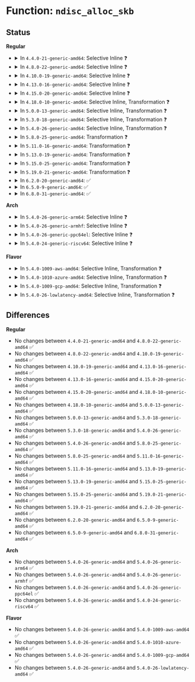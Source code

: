 # Function: <code>ndisc_alloc_skb</code>

## Status
<b>Regular</b>
<ul>
<li>
<details>
<summary>In <code>4.4.0-21-generic-amd64</code>: Selective Inline ❓</summary>

```c
struct sk_buff * ndisc_alloc_skb(struct net_device * dev, int len)
```

```json
{
  "name": "ndisc_alloc_skb",
  "collision_type": "Unique Static",
  "inline_type": "Selective",
  "funcs": [
    {
      "addr": 18446744071587096576,
      "name": "ndisc_alloc_skb",
      "external": false,
      "loc": "net/ipv6/ndisc.c:380",
      "file": "net/ipv6/ndisc.c",
      "inline": "not declared, inlined",
      "caller_inline": [],
      "caller_func": [
        "net/ipv6/ndisc.c:ndisc_send_na",
        "net/ipv6/ndisc.c:ndisc_send_na",
        "net/ipv6/ndisc.c:ndisc_send_ns",
        "net/ipv6/ndisc.c:ndisc_send_ns",
        "net/ipv6/ndisc.c:ndisc_send_rs",
        "net/ipv6/ndisc.c:ndisc_send_rs",
        "net/ipv6/ndisc.c:ndisc_send_redirect"
      ]
    }
  ],
  "symbols": [
    {
      "addr": 18446744071587096576,
      "name": "ndisc_alloc_skb",
      "section": ".text",
      "bind": "STB_LOCAL",
      "size": 208
    }
  ]
}
```
</details>
</li>
<li>
<details>
<summary>In <code>4.8.0-22-generic-amd64</code>: Selective Inline ❓</summary>

```c
struct sk_buff * ndisc_alloc_skb(struct net_device * dev, int len)
```

```json
{
  "name": "ndisc_alloc_skb",
  "collision_type": "Unique Static",
  "inline_type": "Selective",
  "funcs": [
    {
      "addr": 18446744071587546912,
      "name": "ndisc_alloc_skb",
      "external": false,
      "loc": "net/ipv6/ndisc.c:394",
      "file": "net/ipv6/ndisc.c",
      "inline": "not declared, inlined",
      "caller_inline": [],
      "caller_func": [
        "net/ipv6/ndisc.c:ndisc_send_redirect",
        "net/ipv6/ndisc.c:ndisc_send_rs",
        "net/ipv6/ndisc.c:ndisc_send_rs",
        "net/ipv6/ndisc.c:ndisc_send_ns",
        "net/ipv6/ndisc.c:ndisc_send_ns",
        "net/ipv6/ndisc.c:ndisc_send_na",
        "net/ipv6/ndisc.c:ndisc_send_na"
      ]
    }
  ],
  "symbols": [
    {
      "addr": 18446744071587546912,
      "name": "ndisc_alloc_skb",
      "section": ".text",
      "bind": "STB_LOCAL",
      "size": 208
    }
  ]
}
```
</details>
</li>
<li>
<details>
<summary>In <code>4.10.0-19-generic-amd64</code>: Selective Inline ❓</summary>

```c
struct sk_buff * ndisc_alloc_skb(struct net_device * dev, int len)
```

```json
{
  "name": "ndisc_alloc_skb",
  "collision_type": "Unique Static",
  "inline_type": "Selective",
  "funcs": [
    {
      "addr": 18446744071587751408,
      "name": "ndisc_alloc_skb",
      "external": false,
      "loc": "net/ipv6/ndisc.c:394",
      "file": "net/ipv6/ndisc.c",
      "inline": "not declared, inlined",
      "caller_inline": [],
      "caller_func": [
        "net/ipv6/ndisc.c:ndisc_send_redirect",
        "net/ipv6/ndisc.c:ndisc_send_rs",
        "net/ipv6/ndisc.c:ndisc_send_rs",
        "net/ipv6/ndisc.c:ndisc_send_ns",
        "net/ipv6/ndisc.c:ndisc_send_na",
        "net/ipv6/ndisc.c:ndisc_send_na"
      ]
    }
  ],
  "symbols": [
    {
      "addr": 18446744071587751408,
      "name": "ndisc_alloc_skb",
      "section": ".text",
      "bind": "STB_LOCAL",
      "size": 208
    }
  ]
}
```
</details>
</li>
<li>
<details>
<summary>In <code>4.13.0-16-generic-amd64</code>: Selective Inline ❓</summary>

```c
struct sk_buff * ndisc_alloc_skb(struct net_device * dev, int len)
```

```json
{
  "name": "ndisc_alloc_skb",
  "collision_type": "Unique Static",
  "inline_type": "Selective",
  "funcs": [
    {
      "addr": 18446744071587907120,
      "name": "ndisc_alloc_skb",
      "external": false,
      "loc": "net/ipv6/ndisc.c:394",
      "file": "net/ipv6/ndisc.c",
      "inline": "not declared, inlined",
      "caller_inline": [],
      "caller_func": [
        "net/ipv6/ndisc.c:ndisc_send_redirect",
        "net/ipv6/ndisc.c:ndisc_send_rs",
        "net/ipv6/ndisc.c:ndisc_send_rs",
        "net/ipv6/ndisc.c:ndisc_send_ns",
        "net/ipv6/ndisc.c:ndisc_send_na",
        "net/ipv6/ndisc.c:ndisc_send_na"
      ]
    }
  ],
  "symbols": [
    {
      "addr": 18446744071587907120,
      "name": "ndisc_alloc_skb",
      "section": ".text",
      "bind": "STB_LOCAL",
      "size": 208
    }
  ]
}
```
</details>
</li>
<li>
<details>
<summary>In <code>4.15.0-20-generic-amd64</code>: Selective Inline ❓</summary>

```c
struct sk_buff * ndisc_alloc_skb(struct net_device * dev, int len)
```

```json
{
  "name": "ndisc_alloc_skb",
  "collision_type": "Unique Static",
  "inline_type": "Selective",
  "funcs": [
    {
      "addr": 18446744071588442080,
      "name": "ndisc_alloc_skb",
      "external": false,
      "loc": "net/ipv6/ndisc.c:395",
      "file": "net/ipv6/ndisc.c",
      "inline": "not declared, inlined",
      "caller_inline": [],
      "caller_func": [
        "net/ipv6/ndisc.c:ndisc_send_redirect",
        "net/ipv6/ndisc.c:ndisc_send_rs",
        "net/ipv6/ndisc.c:ndisc_send_rs",
        "net/ipv6/ndisc.c:ndisc_send_ns",
        "net/ipv6/ndisc.c:ndisc_send_na",
        "net/ipv6/ndisc.c:ndisc_send_na"
      ]
    }
  ],
  "symbols": [
    {
      "addr": 18446744071588442080,
      "name": "ndisc_alloc_skb",
      "section": ".text",
      "bind": "STB_LOCAL",
      "size": 208
    }
  ]
}
```
</details>
</li>
<li>
<details>
<summary>In <code>4.18.0-10-generic-amd64</code>: Selective Inline, Transformation ❓</summary>

```c
struct sk_buff * ndisc_alloc_skb(struct net_device * dev, int len)
```

```json
{
  "name": "ndisc_alloc_skb",
  "collision_type": "Unique Static",
  "inline_type": "Selective",
  "funcs": [
    {
      "addr": 0,
      "name": "ndisc_alloc_skb",
      "external": false,
      "loc": "net/ipv6/ndisc.c:395",
      "file": "net/ipv6/ndisc.c",
      "inline": "not declared, inlined",
      "caller_inline": [],
      "caller_func": [
        "net/ipv6/ndisc.c:ndisc_send_redirect",
        "net/ipv6/ndisc.c:ndisc_send_rs",
        "net/ipv6/ndisc.c:ndisc_send_rs",
        "net/ipv6/ndisc.c:ndisc_send_ns",
        "net/ipv6/ndisc.c:ndisc_send_na",
        "net/ipv6/ndisc.c:ndisc_send_na"
      ]
    }
  ],
  "symbols": [
    {
      "addr": 18446744071588803504,
      "name": "ndisc_alloc_skb",
      "section": ".text",
      "bind": "STB_LOCAL",
      "size": 193
    },
    {
      "addr": 18446744071588817223,
      "name": "ndisc_alloc_skb.cold.38",
      "section": ".text",
      "bind": "STB_LOCAL",
      "size": 24
    }
  ]
}
```
</details>
</li>
<li>
<details>
<summary>In <code>5.0.0-13-generic-amd64</code>: Selective Inline, Transformation ❓</summary>

```c
struct sk_buff * ndisc_alloc_skb(struct net_device * dev, int len)
```

```json
{
  "name": "ndisc_alloc_skb",
  "collision_type": "Unique Static",
  "inline_type": "Selective",
  "funcs": [
    {
      "addr": 18446744071589026354,
      "name": "ndisc_alloc_skb",
      "external": false,
      "loc": "net/ipv6/ndisc.c:395",
      "file": "net/ipv6/ndisc.c",
      "inline": "not declared, inlined",
      "caller_inline": [],
      "caller_func": [
        "net/ipv6/ndisc.c:ndisc_send_redirect",
        "net/ipv6/ndisc.c:ndisc_send_rs",
        "net/ipv6/ndisc.c:ndisc_send_rs",
        "net/ipv6/ndisc.c:ndisc_send_ns",
        "net/ipv6/ndisc.c:ndisc_send_na",
        "net/ipv6/ndisc.c:ndisc_send_na"
      ]
    }
  ],
  "symbols": [
    {
      "addr": 18446744071589026176,
      "name": "ndisc_alloc_skb",
      "section": ".text",
      "bind": "STB_LOCAL",
      "size": 193
    },
    {
      "addr": 18446744071589040103,
      "name": "ndisc_alloc_skb.cold.38",
      "section": ".text",
      "bind": "STB_LOCAL",
      "size": 24
    }
  ]
}
```
</details>
</li>
<li>
<details>
<summary>In <code>5.3.0-18-generic-amd64</code>: Selective Inline, Transformation ❓</summary>

```c
struct sk_buff * ndisc_alloc_skb(struct net_device * dev, int len)
```

```json
{
  "name": "ndisc_alloc_skb",
  "collision_type": "Unique Static",
  "inline_type": "Selective",
  "funcs": [
    {
      "addr": 18446744071589479701,
      "name": "ndisc_alloc_skb",
      "external": false,
      "loc": "net/ipv6/ndisc.c:408",
      "file": "net/ipv6/ndisc.c",
      "inline": "not declared, inlined",
      "caller_inline": [],
      "caller_func": [
        "net/ipv6/ndisc.c:ndisc_send_redirect",
        "net/ipv6/ndisc.c:ndisc_send_rs",
        "net/ipv6/ndisc.c:ndisc_send_rs",
        "net/ipv6/ndisc.c:ndisc_send_ns",
        "net/ipv6/ndisc.c:ndisc_send_na",
        "net/ipv6/ndisc.c:ndisc_send_na"
      ]
    }
  ],
  "symbols": [
    {
      "addr": 18446744071589479520,
      "name": "ndisc_alloc_skb",
      "section": ".text",
      "bind": "STB_LOCAL",
      "size": 196
    },
    {
      "addr": 18446744071589493352,
      "name": "ndisc_alloc_skb.cold",
      "section": ".text",
      "bind": "STB_LOCAL",
      "size": 24
    }
  ]
}
```
</details>
</li>
<li>
<details>
<summary>In <code>5.4.0-26-generic-amd64</code>: Selective Inline, Transformation ❓</summary>

```c
struct sk_buff * ndisc_alloc_skb(struct net_device * dev, int len)
```

```json
{
  "name": "ndisc_alloc_skb",
  "collision_type": "Unique Static",
  "inline_type": "Selective",
  "funcs": [
    {
      "addr": 18446744071589703573,
      "name": "ndisc_alloc_skb",
      "external": false,
      "loc": "net/ipv6/ndisc.c:409",
      "file": "net/ipv6/ndisc.c",
      "inline": "not declared, inlined",
      "caller_inline": [],
      "caller_func": [
        "net/ipv6/ndisc.c:ndisc_send_redirect",
        "net/ipv6/ndisc.c:ndisc_send_rs",
        "net/ipv6/ndisc.c:ndisc_send_rs",
        "net/ipv6/ndisc.c:ndisc_send_ns",
        "net/ipv6/ndisc.c:ndisc_send_na",
        "net/ipv6/ndisc.c:ndisc_send_na"
      ]
    }
  ],
  "symbols": [
    {
      "addr": 18446744071589703392,
      "name": "ndisc_alloc_skb",
      "section": ".text",
      "bind": "STB_LOCAL",
      "size": 196
    },
    {
      "addr": 18446744071589717192,
      "name": "ndisc_alloc_skb.cold",
      "section": ".text",
      "bind": "STB_LOCAL",
      "size": 24
    }
  ]
}
```
</details>
</li>
<li>
<details>
<summary>In <code>5.8.0-25-generic-amd64</code>: Transformation ❓</summary>

```c
struct sk_buff * ndisc_alloc_skb(struct net_device * dev, int len)
```

```json
{
  "name": "ndisc_alloc_skb",
  "collision_type": "Unique Static",
  "inline_type": "No",
  "funcs": [
    {
      "addr": 0,
      "name": "ndisc_alloc_skb",
      "external": false,
      "loc": "net/ipv6/ndisc.c:410",
      "file": "net/ipv6/ndisc.c",
      "inline": "seen, unknown",
      "caller_inline": [],
      "caller_func": [
        "net/ipv6/ndisc.c:ndisc_send_redirect",
        "net/ipv6/ndisc.c:ndisc_send_rs",
        "net/ipv6/ndisc.c:ndisc_send_rs",
        "net/ipv6/ndisc.c:ndisc_send_ns",
        "net/ipv6/ndisc.c:ndisc_send_na",
        "net/ipv6/ndisc.c:ndisc_send_na"
      ]
    }
  ],
  "symbols": [
    {
      "addr": 18446744071590721632,
      "name": "ndisc_alloc_skb",
      "section": ".text",
      "bind": "STB_LOCAL",
      "size": 196
    },
    {
      "addr": 18446744071590736564,
      "name": "ndisc_alloc_skb.cold",
      "section": ".text",
      "bind": "STB_LOCAL",
      "size": 24
    }
  ]
}
```
</details>
</li>
<li>
<details>
<summary>In <code>5.11.0-16-generic-amd64</code>: Transformation ❓</summary>

```c
struct sk_buff * ndisc_alloc_skb(struct net_device * dev, int len)
```

```json
{
  "name": "ndisc_alloc_skb",
  "collision_type": "Unique Static",
  "inline_type": "No",
  "funcs": [
    {
      "addr": 0,
      "name": "ndisc_alloc_skb",
      "external": false,
      "loc": "net/ipv6/ndisc.c:412",
      "file": "net/ipv6/ndisc.c",
      "inline": "seen, unknown",
      "caller_inline": [],
      "caller_func": [
        "net/ipv6/ndisc.c:ndisc_send_redirect",
        "net/ipv6/ndisc.c:ndisc_send_rs",
        "net/ipv6/ndisc.c:ndisc_send_rs",
        "net/ipv6/ndisc.c:ndisc_send_ns",
        "net/ipv6/ndisc.c:ndisc_send_na",
        "net/ipv6/ndisc.c:ndisc_send_na"
      ]
    }
  ],
  "symbols": [
    {
      "addr": 18446744071590780400,
      "name": "ndisc_alloc_skb",
      "section": ".text",
      "bind": "STB_LOCAL",
      "size": 196
    },
    {
      "addr": 18446744071591636472,
      "name": "ndisc_alloc_skb.cold",
      "section": ".text",
      "bind": "STB_LOCAL",
      "size": 24
    }
  ]
}
```
</details>
</li>
<li>
<details>
<summary>In <code>5.13.0-19-generic-amd64</code>: Transformation ❓</summary>

```c
struct sk_buff * ndisc_alloc_skb(struct net_device * dev, int len)
```

```json
{
  "name": "ndisc_alloc_skb",
  "collision_type": "Unique Static",
  "inline_type": "No",
  "funcs": [
    {
      "addr": 0,
      "name": "ndisc_alloc_skb",
      "external": false,
      "loc": "net/ipv6/ndisc.c:412",
      "file": "net/ipv6/ndisc.c",
      "inline": "seen, unknown",
      "caller_inline": [],
      "caller_func": [
        "net/ipv6/ndisc.c:ndisc_send_redirect",
        "net/ipv6/ndisc.c:ndisc_send_rs",
        "net/ipv6/ndisc.c:ndisc_send_rs",
        "net/ipv6/ndisc.c:ndisc_send_ns",
        "net/ipv6/ndisc.c:ndisc_send_na",
        "net/ipv6/ndisc.c:ndisc_send_na"
      ]
    }
  ],
  "symbols": [
    {
      "addr": 18446744071590707296,
      "name": "ndisc_alloc_skb",
      "section": ".text",
      "bind": "STB_LOCAL",
      "size": 196
    },
    {
      "addr": 18446744071591579897,
      "name": "ndisc_alloc_skb.cold",
      "section": ".text",
      "bind": "STB_LOCAL",
      "size": 24
    }
  ]
}
```
</details>
</li>
<li>
<details>
<summary>In <code>5.15.0-25-generic-amd64</code>: Transformation ❓</summary>

```c
struct sk_buff * ndisc_alloc_skb(struct net_device * dev, int len)
```

```json
{
  "name": "ndisc_alloc_skb",
  "collision_type": "Unique Static",
  "inline_type": "No",
  "funcs": [
    {
      "addr": 0,
      "name": "ndisc_alloc_skb",
      "external": false,
      "loc": "net/ipv6/ndisc.c:412",
      "file": "net/ipv6/ndisc.c",
      "inline": "seen, unknown",
      "caller_inline": [],
      "caller_func": [
        "net/ipv6/ndisc.c:ndisc_send_redirect",
        "net/ipv6/ndisc.c:ndisc_send_rs",
        "net/ipv6/ndisc.c:ndisc_send_rs",
        "net/ipv6/ndisc.c:ndisc_send_ns",
        "net/ipv6/ndisc.c:ndisc_send_na",
        "net/ipv6/ndisc.c:ndisc_send_na"
      ]
    }
  ],
  "symbols": [
    {
      "addr": 18446744071591523264,
      "name": "ndisc_alloc_skb",
      "section": ".text",
      "bind": "STB_LOCAL",
      "size": 196
    },
    {
      "addr": 18446744071592739984,
      "name": "ndisc_alloc_skb.cold",
      "section": ".text",
      "bind": "STB_LOCAL",
      "size": 24
    }
  ]
}
```
</details>
</li>
<li>
<details>
<summary>In <code>5.19.0-21-generic-amd64</code>: Transformation ❓</summary>

```c
struct sk_buff * ndisc_alloc_skb(struct net_device * dev, int len)
```

```json
{
  "name": "ndisc_alloc_skb",
  "collision_type": "Unique Static",
  "inline_type": "No",
  "funcs": [
    {
      "addr": 0,
      "name": "ndisc_alloc_skb",
      "external": false,
      "loc": "net/ipv6/ndisc.c:412",
      "file": "net/ipv6/ndisc.c",
      "inline": "seen, unknown",
      "caller_inline": [],
      "caller_func": [
        "net/ipv6/ndisc.c:ndisc_send_redirect",
        "net/ipv6/ndisc.c:ndisc_send_rs",
        "net/ipv6/ndisc.c:ndisc_send_rs",
        "net/ipv6/ndisc.c:ndisc_ns_create",
        "net/ipv6/ndisc.c:ndisc_send_na",
        "net/ipv6/ndisc.c:ndisc_send_na"
      ]
    }
  ],
  "symbols": [
    {
      "addr": 18446744071593210400,
      "name": "ndisc_alloc_skb",
      "section": ".text",
      "bind": "STB_LOCAL",
      "size": 205
    },
    {
      "addr": 18446744071594626579,
      "name": "ndisc_alloc_skb.cold",
      "section": ".text",
      "bind": "STB_LOCAL",
      "size": 24
    }
  ]
}
```
</details>
</li>
<li>
<details>
<summary>In <code>6.2.0-20-generic-amd64</code>: ✅</summary>

```c
struct sk_buff * ndisc_alloc_skb(struct net_device * dev, int len)
```

```json
{
  "name": "ndisc_alloc_skb",
  "collision_type": "Unique Static",
  "inline_type": "No",
  "funcs": [
    {
      "addr": 18446744071595108384,
      "name": "ndisc_alloc_skb",
      "external": false,
      "loc": "net/ipv6/ndisc.c:413",
      "file": "net/ipv6/ndisc.c",
      "inline": "seen, unknown",
      "caller_inline": [],
      "caller_func": [
        "net/ipv6/ndisc.c:ndisc_send_redirect",
        "net/ipv6/ndisc.c:ndisc_send_rs",
        "net/ipv6/ndisc.c:ndisc_send_rs",
        "net/ipv6/ndisc.c:ndisc_ns_create",
        "net/ipv6/ndisc.c:ndisc_send_na",
        "net/ipv6/ndisc.c:ndisc_send_na"
      ]
    }
  ],
  "symbols": [
    {
      "addr": 18446744071595108384,
      "name": "ndisc_alloc_skb",
      "section": ".text",
      "bind": "STB_LOCAL",
      "size": 220
    }
  ]
}
```
</details>
</li>
<li>
<details>
<summary>In <code>6.5.0-9-generic-amd64</code>: ✅</summary>

```c
struct sk_buff * ndisc_alloc_skb(struct net_device * dev, int len)
```

```json
{
  "name": "ndisc_alloc_skb",
  "collision_type": "Unique Static",
  "inline_type": "No",
  "funcs": [
    {
      "addr": 18446744071595502384,
      "name": "ndisc_alloc_skb",
      "external": false,
      "loc": "net/ipv6/ndisc.c:414",
      "file": "net/ipv6/ndisc.c",
      "inline": "seen, unknown",
      "caller_inline": [],
      "caller_func": [
        "net/ipv6/ndisc.c:ndisc_send_redirect",
        "net/ipv6/ndisc.c:ndisc_send_rs",
        "net/ipv6/ndisc.c:ndisc_send_rs",
        "net/ipv6/ndisc.c:ndisc_ns_create",
        "net/ipv6/ndisc.c:ndisc_send_na",
        "net/ipv6/ndisc.c:ndisc_send_na"
      ]
    }
  ],
  "symbols": [
    {
      "addr": 18446744071595502384,
      "name": "ndisc_alloc_skb",
      "section": ".text",
      "bind": "STB_LOCAL",
      "size": 220
    }
  ]
}
```
</details>
</li>
<li>
<details>
<summary>In <code>6.8.0-31-generic-amd64</code>: ✅</summary>

```c
struct sk_buff * ndisc_alloc_skb(struct net_device * dev, int len)
```

```json
{
  "name": "ndisc_alloc_skb",
  "collision_type": "Unique Static",
  "inline_type": "No",
  "funcs": [
    {
      "addr": 18446744071596345936,
      "name": "ndisc_alloc_skb",
      "external": false,
      "loc": "net/ipv6/ndisc.c:414",
      "file": "net/ipv6/ndisc.c",
      "inline": "seen, unknown",
      "caller_inline": [],
      "caller_func": [
        "net/ipv6/ndisc.c:ndisc_send_redirect",
        "net/ipv6/ndisc.c:ndisc_send_rs",
        "net/ipv6/ndisc.c:ndisc_send_rs",
        "net/ipv6/ndisc.c:ndisc_ns_create",
        "net/ipv6/ndisc.c:ndisc_send_na",
        "net/ipv6/ndisc.c:ndisc_send_na"
      ]
    }
  ],
  "symbols": [
    {
      "addr": 18446744071596345936,
      "name": "ndisc_alloc_skb",
      "section": ".text",
      "bind": "STB_LOCAL",
      "size": 217
    }
  ]
}
```
</details>
</li>
</ul>
<b>Arch</b>
<ul>
<li>
<details>
<summary>In <code>5.4.0-26-generic-arm64</code>: Selective Inline ❓</summary>

```c
struct sk_buff * ndisc_alloc_skb(struct net_device * dev, int len)
```

```json
{
  "name": "ndisc_alloc_skb",
  "collision_type": "Unique Static",
  "inline_type": "Selective",
  "funcs": [
    {
      "addr": 18446603336503394992,
      "name": "ndisc_alloc_skb",
      "external": false,
      "loc": "net/ipv6/ndisc.c:409",
      "file": "net/ipv6/ndisc.c",
      "inline": "not declared, inlined",
      "caller_inline": [],
      "caller_func": [
        "net/ipv6/ndisc.c:ndisc_send_redirect",
        "net/ipv6/ndisc.c:ndisc_send_rs",
        "net/ipv6/ndisc.c:ndisc_send_rs",
        "net/ipv6/ndisc.c:ndisc_send_ns",
        "net/ipv6/ndisc.c:ndisc_send_na",
        "net/ipv6/ndisc.c:ndisc_send_na"
      ]
    }
  ],
  "symbols": [
    {
      "addr": 18446603336503394992,
      "name": "ndisc_alloc_skb",
      "section": ".text",
      "bind": "STB_LOCAL",
      "size": 212
    }
  ]
}
```
</details>
</li>
<li>
<details>
<summary>In <code>5.4.0-26-generic-armhf</code>: Selective Inline ❓</summary>

```c
struct sk_buff * ndisc_alloc_skb(struct net_device * dev, int len)
```

```json
{
  "name": "ndisc_alloc_skb",
  "collision_type": "Unique Static",
  "inline_type": "Selective",
  "funcs": [
    {
      "addr": 3236056716,
      "name": "ndisc_alloc_skb",
      "external": false,
      "loc": "net/ipv6/ndisc.c:409",
      "file": "net/ipv6/ndisc.c",
      "inline": "not declared, inlined",
      "caller_inline": [],
      "caller_func": [
        "net/ipv6/ndisc.c:ndisc_send_redirect",
        "net/ipv6/ndisc.c:ndisc_send_rs",
        "net/ipv6/ndisc.c:ndisc_send_rs",
        "net/ipv6/ndisc.c:ndisc_send_ns",
        "net/ipv6/ndisc.c:ndisc_send_na",
        "net/ipv6/ndisc.c:ndisc_send_na"
      ]
    }
  ],
  "symbols": [
    {
      "addr": 3236056716,
      "name": "ndisc_alloc_skb",
      "section": ".text",
      "bind": "STB_LOCAL",
      "size": 212
    }
  ]
}
```
</details>
</li>
<li>
<details>
<summary>In <code>5.4.0-26-generic-ppc64el</code>: Selective Inline ❓</summary>

```c
struct sk_buff * ndisc_alloc_skb(struct net_device * dev, int len)
```

```json
{
  "name": "ndisc_alloc_skb",
  "collision_type": "Unique Static",
  "inline_type": "Selective",
  "funcs": [
    {
      "addr": 13835058055297166000,
      "name": "ndisc_alloc_skb",
      "external": false,
      "loc": "net/ipv6/ndisc.c:409",
      "file": "net/ipv6/ndisc.c",
      "inline": "not declared, inlined",
      "caller_inline": [],
      "caller_func": [
        "net/ipv6/ndisc.c:ndisc_send_redirect",
        "net/ipv6/ndisc.c:ndisc_send_rs",
        "net/ipv6/ndisc.c:ndisc_send_rs",
        "net/ipv6/ndisc.c:ndisc_send_ns",
        "net/ipv6/ndisc.c:ndisc_send_na",
        "net/ipv6/ndisc.c:ndisc_send_na"
      ]
    }
  ],
  "symbols": [
    {
      "addr": 13835058055297166000,
      "name": "ndisc_alloc_skb",
      "section": ".text",
      "bind": "STB_LOCAL",
      "size": 284
    }
  ]
}
```
</details>
</li>
<li>
<details>
<summary>In <code>5.4.0-24-generic-riscv64</code>: Selective Inline ❓</summary>

```c
struct sk_buff * ndisc_alloc_skb(struct net_device * dev, int len)
```

```json
{
  "name": "ndisc_alloc_skb",
  "collision_type": "Unique Static",
  "inline_type": "Selective",
  "funcs": [
    {
      "addr": 18446743936279389660,
      "name": "ndisc_alloc_skb",
      "external": false,
      "loc": "net/ipv6/ndisc.c:409",
      "file": "net/ipv6/ndisc.c",
      "inline": "not declared, inlined",
      "caller_inline": [],
      "caller_func": [
        "net/ipv6/ndisc.c:ndisc_send_redirect",
        "net/ipv6/ndisc.c:ndisc_send_rs",
        "net/ipv6/ndisc.c:ndisc_send_rs",
        "net/ipv6/ndisc.c:ndisc_send_ns",
        "net/ipv6/ndisc.c:ndisc_send_na",
        "net/ipv6/ndisc.c:ndisc_send_na"
      ]
    }
  ],
  "symbols": [
    {
      "addr": 18446743936279389660,
      "name": "ndisc_alloc_skb",
      "section": ".text",
      "bind": "STB_LOCAL",
      "size": 206
    }
  ]
}
```
</details>
</li>
</ul>
<b>Flavor</b>
<ul>
<li>
<details>
<summary>In <code>5.4.0-1009-aws-amd64</code>: Selective Inline, Transformation ❓</summary>

```c
struct sk_buff * ndisc_alloc_skb(struct net_device * dev, int len)
```

```json
{
  "name": "ndisc_alloc_skb",
  "collision_type": "Unique Static",
  "inline_type": "Selective",
  "funcs": [
    {
      "addr": 18446744071589307941,
      "name": "ndisc_alloc_skb",
      "external": false,
      "loc": "net/ipv6/ndisc.c:409",
      "file": "net/ipv6/ndisc.c",
      "inline": "not declared, inlined",
      "caller_inline": [],
      "caller_func": [
        "net/ipv6/ndisc.c:ndisc_send_redirect",
        "net/ipv6/ndisc.c:ndisc_send_rs",
        "net/ipv6/ndisc.c:ndisc_send_rs",
        "net/ipv6/ndisc.c:ndisc_send_ns",
        "net/ipv6/ndisc.c:ndisc_send_na",
        "net/ipv6/ndisc.c:ndisc_send_na"
      ]
    }
  ],
  "symbols": [
    {
      "addr": 18446744071589307760,
      "name": "ndisc_alloc_skb",
      "section": ".text",
      "bind": "STB_LOCAL",
      "size": 196
    },
    {
      "addr": 18446744071589321560,
      "name": "ndisc_alloc_skb.cold",
      "section": ".text",
      "bind": "STB_LOCAL",
      "size": 24
    }
  ]
}
```
</details>
</li>
<li>
<details>
<summary>In <code>5.4.0-1010-azure-amd64</code>: Selective Inline, Transformation ❓</summary>

```c
struct sk_buff * ndisc_alloc_skb(struct net_device * dev, int len)
```

```json
{
  "name": "ndisc_alloc_skb",
  "collision_type": "Unique Static",
  "inline_type": "Selective",
  "funcs": [
    {
      "addr": 18446744071589032933,
      "name": "ndisc_alloc_skb",
      "external": false,
      "loc": "net/ipv6/ndisc.c:409",
      "file": "net/ipv6/ndisc.c",
      "inline": "not declared, inlined",
      "caller_inline": [],
      "caller_func": [
        "net/ipv6/ndisc.c:ndisc_send_redirect",
        "net/ipv6/ndisc.c:ndisc_send_rs",
        "net/ipv6/ndisc.c:ndisc_send_rs",
        "net/ipv6/ndisc.c:ndisc_send_ns",
        "net/ipv6/ndisc.c:ndisc_send_na",
        "net/ipv6/ndisc.c:ndisc_send_na"
      ]
    }
  ],
  "symbols": [
    {
      "addr": 18446744071589032752,
      "name": "ndisc_alloc_skb",
      "section": ".text",
      "bind": "STB_LOCAL",
      "size": 196
    },
    {
      "addr": 18446744071589046552,
      "name": "ndisc_alloc_skb.cold",
      "section": ".text",
      "bind": "STB_LOCAL",
      "size": 24
    }
  ]
}
```
</details>
</li>
<li>
<details>
<summary>In <code>5.4.0-1009-gcp-amd64</code>: Selective Inline, Transformation ❓</summary>

```c
struct sk_buff * ndisc_alloc_skb(struct net_device * dev, int len)
```

```json
{
  "name": "ndisc_alloc_skb",
  "collision_type": "Unique Static",
  "inline_type": "Selective",
  "funcs": [
    {
      "addr": 18446744071589744805,
      "name": "ndisc_alloc_skb",
      "external": false,
      "loc": "net/ipv6/ndisc.c:409",
      "file": "net/ipv6/ndisc.c",
      "inline": "not declared, inlined",
      "caller_inline": [],
      "caller_func": [
        "net/ipv6/ndisc.c:ndisc_send_redirect",
        "net/ipv6/ndisc.c:ndisc_send_rs",
        "net/ipv6/ndisc.c:ndisc_send_rs",
        "net/ipv6/ndisc.c:ndisc_send_ns",
        "net/ipv6/ndisc.c:ndisc_send_na",
        "net/ipv6/ndisc.c:ndisc_send_na"
      ]
    }
  ],
  "symbols": [
    {
      "addr": 18446744071589744624,
      "name": "ndisc_alloc_skb",
      "section": ".text",
      "bind": "STB_LOCAL",
      "size": 196
    },
    {
      "addr": 18446744071589758424,
      "name": "ndisc_alloc_skb.cold",
      "section": ".text",
      "bind": "STB_LOCAL",
      "size": 24
    }
  ]
}
```
</details>
</li>
<li>
<details>
<summary>In <code>5.4.0-26-lowlatency-amd64</code>: Selective Inline, Transformation ❓</summary>

```c
struct sk_buff * ndisc_alloc_skb(struct net_device * dev, int len)
```

```json
{
  "name": "ndisc_alloc_skb",
  "collision_type": "Unique Static",
  "inline_type": "Selective",
  "funcs": [
    {
      "addr": 18446744071589795285,
      "name": "ndisc_alloc_skb",
      "external": false,
      "loc": "net/ipv6/ndisc.c:409",
      "file": "net/ipv6/ndisc.c",
      "inline": "not declared, inlined",
      "caller_inline": [],
      "caller_func": [
        "net/ipv6/ndisc.c:ndisc_send_redirect",
        "net/ipv6/ndisc.c:ndisc_send_rs",
        "net/ipv6/ndisc.c:ndisc_send_rs",
        "net/ipv6/ndisc.c:ndisc_send_ns",
        "net/ipv6/ndisc.c:ndisc_send_na",
        "net/ipv6/ndisc.c:ndisc_send_na"
      ]
    }
  ],
  "symbols": [
    {
      "addr": 18446744071589795104,
      "name": "ndisc_alloc_skb",
      "section": ".text",
      "bind": "STB_LOCAL",
      "size": 196
    },
    {
      "addr": 18446744071589809096,
      "name": "ndisc_alloc_skb.cold",
      "section": ".text",
      "bind": "STB_LOCAL",
      "size": 24
    }
  ]
}
```
</details>
</li>
</ul>

## Differences
<b>Regular</b>
<ul>
<li>
No changes between <code>4.4.0-21-generic-amd64</code> and <code>4.8.0-22-generic-amd64</code> ✅
</li>
<li>
No changes between <code>4.8.0-22-generic-amd64</code> and <code>4.10.0-19-generic-amd64</code> ✅
</li>
<li>
No changes between <code>4.10.0-19-generic-amd64</code> and <code>4.13.0-16-generic-amd64</code> ✅
</li>
<li>
No changes between <code>4.13.0-16-generic-amd64</code> and <code>4.15.0-20-generic-amd64</code> ✅
</li>
<li>
No changes between <code>4.15.0-20-generic-amd64</code> and <code>4.18.0-10-generic-amd64</code> ✅
</li>
<li>
No changes between <code>4.18.0-10-generic-amd64</code> and <code>5.0.0-13-generic-amd64</code> ✅
</li>
<li>
No changes between <code>5.0.0-13-generic-amd64</code> and <code>5.3.0-18-generic-amd64</code> ✅
</li>
<li>
No changes between <code>5.3.0-18-generic-amd64</code> and <code>5.4.0-26-generic-amd64</code> ✅
</li>
<li>
No changes between <code>5.4.0-26-generic-amd64</code> and <code>5.8.0-25-generic-amd64</code> ✅
</li>
<li>
No changes between <code>5.8.0-25-generic-amd64</code> and <code>5.11.0-16-generic-amd64</code> ✅
</li>
<li>
No changes between <code>5.11.0-16-generic-amd64</code> and <code>5.13.0-19-generic-amd64</code> ✅
</li>
<li>
No changes between <code>5.13.0-19-generic-amd64</code> and <code>5.15.0-25-generic-amd64</code> ✅
</li>
<li>
No changes between <code>5.15.0-25-generic-amd64</code> and <code>5.19.0-21-generic-amd64</code> ✅
</li>
<li>
No changes between <code>5.19.0-21-generic-amd64</code> and <code>6.2.0-20-generic-amd64</code> ✅
</li>
<li>
No changes between <code>6.2.0-20-generic-amd64</code> and <code>6.5.0-9-generic-amd64</code> ✅
</li>
<li>
No changes between <code>6.5.0-9-generic-amd64</code> and <code>6.8.0-31-generic-amd64</code> ✅
</li>
</ul>
<b>Arch</b>
<ul>
<li>
No changes between <code>5.4.0-26-generic-amd64</code> and <code>5.4.0-26-generic-arm64</code> ✅
</li>
<li>
No changes between <code>5.4.0-26-generic-amd64</code> and <code>5.4.0-26-generic-armhf</code> ✅
</li>
<li>
No changes between <code>5.4.0-26-generic-amd64</code> and <code>5.4.0-26-generic-ppc64el</code> ✅
</li>
<li>
No changes between <code>5.4.0-26-generic-amd64</code> and <code>5.4.0-24-generic-riscv64</code> ✅
</li>
</ul>
<b>Flavor</b>
<ul>
<li>
No changes between <code>5.4.0-26-generic-amd64</code> and <code>5.4.0-1009-aws-amd64</code> ✅
</li>
<li>
No changes between <code>5.4.0-26-generic-amd64</code> and <code>5.4.0-1010-azure-amd64</code> ✅
</li>
<li>
No changes between <code>5.4.0-26-generic-amd64</code> and <code>5.4.0-1009-gcp-amd64</code> ✅
</li>
<li>
No changes between <code>5.4.0-26-generic-amd64</code> and <code>5.4.0-26-lowlatency-amd64</code> ✅
</li>
</ul>
